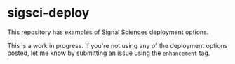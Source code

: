 # sigsci-deploy
This repository has examples of Signal Sciences deployment options.

This is a work in progress. If you're not using any of the deployment options posted, let me know by submitting an issue using the `enhancement` tag.

